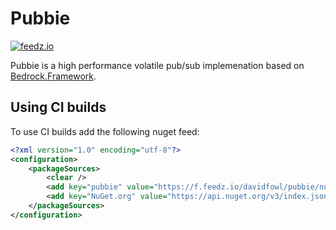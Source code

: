 # Pubbie

[![feedz.io](https://img.shields.io/badge/endpoint.svg?url=https%3A%2F%2Ff.feedz.io%2Fdavidfowl%2Fpubbie%2Fshield%2FPubbie%2Flatest&label=Pubbie)](https://f.feedz.io/davidfowl/pubbie/packages/Pubbie/latest/download)

Pubbie is a high performance volatile pub/sub implemenation based on [Bedrock.Framework](https://github.com/davidfowl/BedrockFramework).


## Using CI builds

To use CI builds add the following nuget feed:

```xml
<?xml version="1.0" encoding="utf-8"?>
<configuration>
    <packageSources>
        <clear />
        <add key="pubbie" value="https://f.feedz.io/davidfowl/pubbie/nuget/index.json" />
        <add key="NuGet.org" value="https://api.nuget.org/v3/index.json" />
    </packageSources>
</configuration>
```